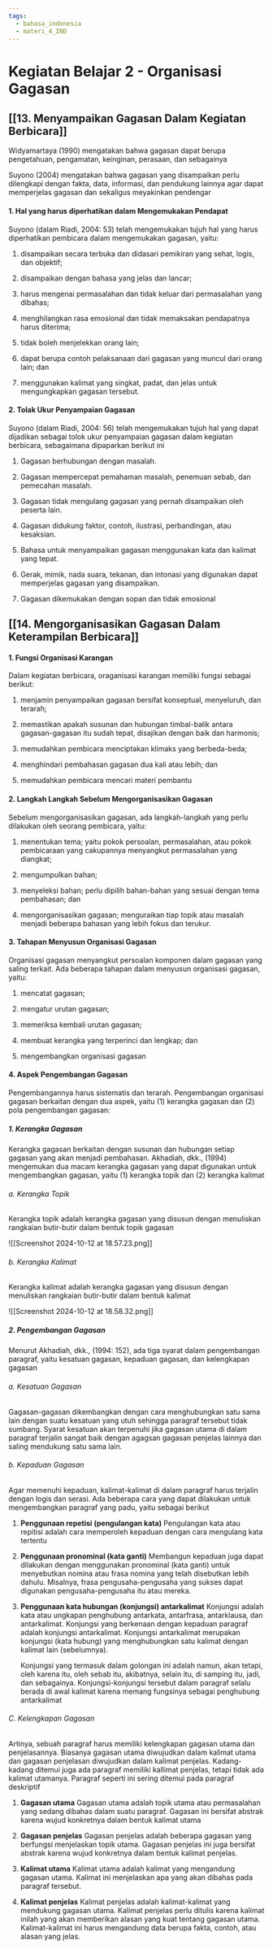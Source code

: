 ```yaml
---
tags:
  - bahasa_indonesia
  - materi_4_IND
---
```

# Kegiatan Belajar 2 - Organisasi Gagasan

## [[13. Menyampaikan Gagasan Dalam Kegiatan Berbicara]]

Widyamartaya (1990) mengatakan bahwa gagasan dapat berupa pengetahuan, pengamatan, keinginan, perasaan, dan sebagainya

Suyono (2004) mengatakan bahwa gagasan yang disampaikan perlu dilengkapi dengan fakta, data, informasi, dan pendukung lainnya agar dapat memperjelas gagasan dan sekaligus meyakinkan pendengar

#### 1. Hal yang harus diperhatikan dalam Mengemukakan Pendapat

Suyono (dalam Riadi, 2004: 53) telah mengemukakan tujuh hal yang harus diperhatikan pembicara dalam mengemukakan gagasan, yaitu:

1. disampaikan secara terbuka dan didasari pemikiran yang sehat, logis, dan objektif;
   
2. disampaikan dengan bahasa yang jelas dan lancar;
   
3. harus mengenai permasalahan dan tidak keluar dari permasalahan yang dibahas;
   
4. menghilangkan rasa emosional dan tidak memaksakan pendapatnya harus diterima;
   
5. tidak boleh menjelekkan orang lain;
   
6. dapat berupa contoh pelaksanaan dari gagasan yang muncul dari orang lain; dan
   
7. menggunakan kalimat yang singkat, padat, dan jelas untuk mengungkapkan gagasan tersebut. 


#### 2. Tolak Ukur Penyampaian Gagasan

Suyono (dalam Riadi, 2004: 56) telah mengemukakan tujuh hal yang dapat dijadikan sebagai tolok ukur penyampaian gagasan dalam kegiatan berbicara, sebagaimana dipaparkan berikut ini

1. Gagasan berhubungan dengan masalah.
   
2. Gagasan mempercepat pemahaman masalah, penemuan sebab, dan pemecahan masalah.
   
3. Gagasan tidak mengulang gagasan yang pernah disampaikan oleh peserta lain.
   
4. Gagasan didukung faktor, contoh, ilustrasi, perbandingan, atau kesaksian.
   
5. Bahasa untuk menyampaikan gagasan menggunakan kata dan kalimat yang tepat.
   
6. Gerak, mimik, nada suara, tekanan, dan intonasi yang digunakan dapat memperjelas gagasan yang disampaikan.
   
7. Gagasan dikemukakan dengan sopan dan tidak emosional



## [[14. Mengorganisasikan Gagasan Dalam Keterampilan Berbicara]]

#### 1. Fungsi Organisasi Karangan

Dalam kegiatan berbicara, oraganisasi karangan memiliki fungsi sebagai berikut:

1. menjamin penyampaikan gagasan bersifat konseptual, menyeluruh, dan terarah;
   
2. memastikan apakah susunan dan hubungan timbal-balik antara gagasan-gagasan itu sudah tepat, disajikan dengan baik dan harmonis;
   
3. memudahkan pembicara menciptakan klimaks yang berbeda-beda;
   
4. menghindari pembahasan gagasan dua kali atau lebih; dan
   
5. memudahkan pembicara mencari materi pembantu


#### 2. Langkah Langkah Sebelum Mengorganisasikan Gagasan

Sebelum mengorganisasikan gagasan, ada langkah-langkah yang perlu dilakukan oleh seorang pembicara, yaitu:

1. menentukan tema; yaitu pokok persoalan, permasalahan, atau pokok pembicaraan yang cakupannya menyangkut permasalahan yang diangkat;
   
2. mengumpulkan bahan;
   
3. menyeleksi bahan; perlu dipilih bahan-bahan yang sesuai dengan tema pembahasan; dan
   
4. mengorganisasikan gagasan; menguraikan tiap topik atau masalah menjadi beberapa bahasan yang lebih fokus dan terukur. 

#### 3. Tahapan Menyusun Organisasi Gagasan

Organisasi gagasan menyangkut persoalan komponen dalam gagasan yang saling terkait. Ada beberapa tahapan dalam menyusun organisasi gagasan, yaitu:

1. mencatat gagasan;
   
2. mengatur urutan gagasan;
   
3. memeriksa kembali urutan gagasan;
   
4. membuat kerangka yang terperinci dan lengkap; dan
   
5. mengembangkan organisasi gagasan


#### 4. Aspek Pengembangan Gagasan

Pengembangannya harus sistematis dan terarah. Pengembangan organisasi gagasan berkaitan dengan dua aspek, yaitu (1) kerangka gagasan dan (2) pola pengembangan gagasan:

##### 1. Kerangka Gagasan

Kerangka gagasan berkaitan dengan susunan dan hubungan setiap gagasan yang akan menjadi pembahasan. Akhadiah, dkk., (1994) mengemukan dua macam kerangka gagasan yang dapat digunakan untuk mengembangkan gagasan, yaitu (1) kerangka topik dan (2) kerangka kalimat

###### a. Kerangka Topik

Kerangka topik adalah kerangka gagasan yang disusun dengan menuliskan rangkaian butir-butir dalam bentuk topik gagasan

![[Screenshot 2024-10-12 at 18.57.23.png]]

###### b. Kerangka Kalimat

Kerangka kalimat adalah kerangka gagasan yang disusun dengan menuliskan rangkaian butir-butir dalam bentuk kalimat

![[Screenshot 2024-10-12 at 18.58.32.png]]


##### 2. Pengembangan Gagasan

Menurut Akhadiah, dkk., (1994: 152), ada tiga syarat dalam pengembangan paragraf, yaitu kesatuan gagasan, kepaduan gagasan, dan kelengkapan gagasan

###### a. Kesatuan Gagasan

Gagasan-gagasan dikembangkan dengan cara menghubungkan satu sama lain dengan suatu kesatuan yang utuh sehingga paragraf tersebut tidak sumbang. Syarat kesatuan akan terpenuhi jika gagasan utama di dalam paragraf terjalin sangat baik dengan agagsan gagasan penjelas lainnya dan saling mendukung satu sama lain.


###### b. Kepaduan Gagasan

Agar memenuhi kepaduan, kalimat-kalimat di dalam paragraf harus terjalin dengan logis dan serasi. Ada beberapa cara yang dapat dilakukan untuk mengembangkan paragraf yang padu, yaitu sebagai berikut

1. **Penggunaan repetisi (pengulangan kata)**
   Pengulangan kata atau repitisi adalah cara memperoleh kepaduan dengan cara mengulang kata tertentu
   
2. **Penggunaan pronominal (kata ganti)**
   Membangun kepaduan juga dapat dilakukan dengan menggunakan pronominal (kata ganti) untuk menyebutkan nomina atau frasa nomina yang telah disebutkan lebih dahulu. Misalnya, frasa pengusaha-pengusaha yang sukses dapat digunakan pengusaha-pengusaha itu atau mereka.
   
3. **Penggunaan kata hubungan (konjungsi) antarkalimat**
   Konjungsi adalah kata atau ungkapan penghubung antarkata, antarfrasa, antarklausa, dan antarkalimat. Konjungsi yang berkenaan dengan kepaduan paragraf adalah konjungsi antarkalimat. Konjungsi antarkalimat merupakan konjungsi (kata hubung) yang menghubungkan satu kalimat dengan kalimat lain (sebelumnya). 
   
   Konjungsi yang termasuk dalam golongan ini adalah namun, akan tetapi, oleh karena itu, oleh sebab itu, akibatnya, selain itu, di samping itu, jadi, dan sebagainya. Konjungsi-konjungsi tersebut dalam paragraf selalu berada di awal kalimat karena memang fungsinya sebagai penghubung antarkalimat


###### C. Kelengkapan Gagasan

Artinya, sebuah paragraf harus memiliki kelengkapan gagasan utama dan penjelasannya. Biasanya gagasan utama diwujudkan dalam kalimat utama dan gagasan penjelasan diwujudkan dalam kalimat penjelas. Kadang-kadang ditemui juga ada paragraf memiliki kallimat penjelas, tetapi tidak ada kalimat utamanya. Paragraf seperti ini sering ditemui pada paragraf deskriptif

1. **Gagasan utama**
   Gagasan utama adalah topik utama atau permasalahan yang sedang dibahas dalam suatu paragraf. Gagasan ini bersifat abstrak karena wujud konkretnya dalam bentuk kalimat utama

2. **Gagasan penjelas**
   Gagasan penjelas adalah beberapa gagasan yang berfungsi menjelaskan topik utama. Gagasan penjelas ini juga bersifat abstrak karena wujud konkretnya dalam bentuk kalimat penjelas.

3. **Kalimat utama**
   Kalimat utama adalah kalimat yang mengandung gagasan utama. Kalimat ini menjelaskan apa yang akan dibahas pada paragraf tersebut.

4. **Kalimat penjelas**
   Kalimat penjelas adalah kalimat-kalimat yang mendukung gagasan utama. Kalimat penjelas perlu ditulis karena kalimat inilah yang akan memberikan alasan yang kuat tentang gagasan utama. Kalimat-kalimat ini harus mengandung data berupa fakta, contoh, atau alasan yang jelas.

